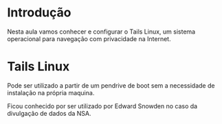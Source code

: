 
# Introdução

Nesta aula vamos conhecer e configurar o Tails Linux, um sistema operacional para navegação com privacidade na Internet.

# Tails Linux

Pode ser utilizado a partir de um pendrive de boot sem a necessidade de instalação na própria maquina.

Ficou conhecido por ser utilizado por Edward Snowden no caso da divulgação de dados da NSA.